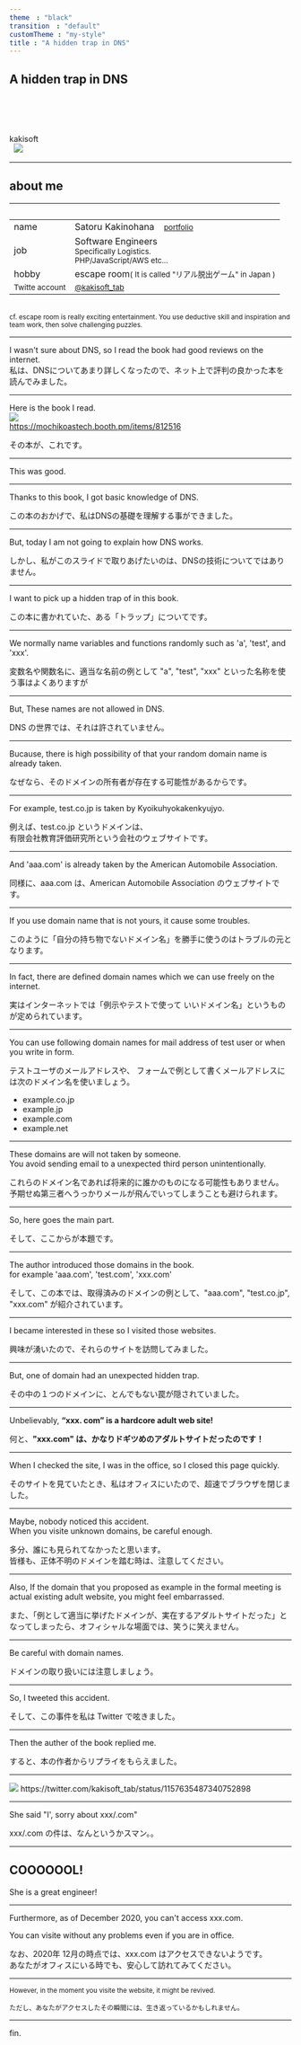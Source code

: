 ```yaml
---
theme　: "black"
transition　: "default"
customTheme : "my-style"
title : "A hidden trap in DNS"
---
```

## A hidden trap in DNS

<br>
<br>
<br>
<br>
kakisoft
<br>
&nbsp;&nbsp;<img src="../assets/kakisoft_log
.png" style="max-width: 10%;">

---

## about me

&nbsp;  |  &nbsp;
-------------|---------------
name       | Satoru Kakinohana &nbsp;&nbsp;&nbsp;<small><a href="https://kakisoft-portfolio-v2.netlify.com/">portfolio</a></small>
job        | Software Engineers<br><small>Specifically Logistics.<br>PHP/JavaScript/AWS etc...</small>  
hobby      | escape room<small>( It is called "リアル脱出ゲーム" in Japan )</small>  
<small>Twitte account</small> | <small>[@kakisoft_tab](https://twitter.com/kakisoft_tab)</small>

<br>

<small>
cf. escape room is really exciting entertainment.  
You use deductive skill and inspiration and team work, then solve challenging puzzles.</small>

---

I wasn't sure about DNS, so I read the book had good reviews on the internet.  
私は、DNSについてあまり詳しくなったので、ネット上で評判の良かった本を読んでみました。  

---

Here is the book I read.  
<img src="./assets/001.png" style="max-width: 60%;">  
https://mochikoastech.booth.pm/items/812516  

その本が、これです。  

---

This was good.  

---

Thanks to this book, I got basic knowledge of DNS.  

この本のおかげで、私はDNSの基礎を理解する事ができました。  

---

But, today I am not going to explain how DNS works.  

しかし、私がこのスライドで取りあげたいのは、DNSの技術についてではありません。  

---

I want to pick up a hidden trap of in this book.  

この本に書かれていた、ある「トラップ」についてです。  

---

We normally name variables and functions randomly such as 'a', 'test', and 'xxx'.  

変数名や関数名に、適当な名前の例として "a", "test", "xxx" といった名称を使う事はよくありますが  

---

But, These names are not allowed in DNS.  

DNS の世界では、それは許されていません。  

---

Bucause, there is high possibility of that your random domain name is already taken.  

なぜなら、そのドメインの所有者が存在する可能性があるからです。  

---

For example, test.co.jp is taken by Kyoikuhyokakenkyujyo.  

例えば、test.co.jp  というドメインは、  
有限会社教育評価研究所という会社のウェブサイトです。  

---

And 'aaa.com' is already taken by the American Automobile Association.  

同様に、aaa.com は、American Automobile Association のウェブサイトです。  

---

If you use domain name that is not yours, it cause some troubles.  

このように「自分の持ち物でないドメイン名」を勝手に使うのはトラブルの元となります。  

---

In fact, there are defined domain names which we can use freely on the internet.  

実はインターネットでは「例示やテストで使って いいドメイン名」というものが定められています。  

---

You can use following domain names for mail address of test user or when you write in form.   

テストユーザのメールアドレスや、 フォームで例として書くメールアドレスには次のドメイン名を使いましょう。  

* example.co.jp
* example.jp
* example.com
* example.net

---

These domains are will not taken by someone.  
You avoid sending email to a unexpected third person unintentionally.  

これらのドメイン名であれば将来的に誰かのものになる可能性もありません。  
予期せぬ第三者へうっかりメールが飛んでいってしまうことも避けられます。  

---

So, here goes the main part.  

そして、ここからが本題です。  

---

The author introduced those domains in the book.  
for example 'aaa.com', 'test.com', 'xxx.com'  

そして、この本では、取得済みのドメインの例として、"aaa.com", "test.co.jp", "xxx.com" が紹介されています。  

---

I became interested in these so I visited those websites.  

興味が湧いたので、それらのサイトを訪問してみました。  

---

But, one of domain had an unexpected hidden trap.  

その中の１つのドメインに、とんでもない罠が隠されていました。  

---

Unbelievably, **“xxx. com” is a hardcore adult web site!**  

何と、**"xxx.com" は、かなりドギツめのアダルトサイトだったのです！**  

---

When I checked the site, I was in the office, so I closed this page quickly.  

そのサイトを見ていたとき、私はオフィスにいたので、超速でブラウザを閉じました。  

---

Maybe, nobody noticed this accident.  
When you visite unknown domains, be careful enough.  

多分、誰にも見られてなかったと思います。  
皆様も、正体不明のドメインを踏む時は、注意してください。  

---

Also, If the domain that you proposed as example in the formal meeting is actual existing adult website, you might feel embarrassed.

また、「例として適当に挙げたドメインが、実在するアダルトサイトだった」となってしまったら、オフィシャルな場面では、笑うに笑えません。  

---

Be careful with domain names.

ドメインの取り扱いには注意しましょう。  

---

So, I tweeted this accident.  

そして、この事件を私は Twitter で呟きました。  

---

Then the auther of the book replied me.  

すると、本の作者からリプライをもらえました。

---

<img src="./assets/002.png" style="max-width: 60%;">  
https://twitter.com/kakisoft_tab/status/1157635487340752898

---

She said "I', sorry about xxx/.com"  

xxx/.com の件は、なんというかスマン。。  

---

## COOOOOOL!  
She is a great engineer!  

---

Furthermore, as of December 2020, 
you can't access xxx.com.

You can visite without any problems even if you are in office.

なお、2020年 12月の時点では、xxx.com はアクセスできないようです。  
あなたがオフィスにいる時でも、安心して訪れてみてください。  

---

<small>However, in the moment you visite the website, it might be revived.</small>  

<small>ただし、あなたがアクセスしたその瞬間には、生き返っているかもしれません。</small>

---

fin.
